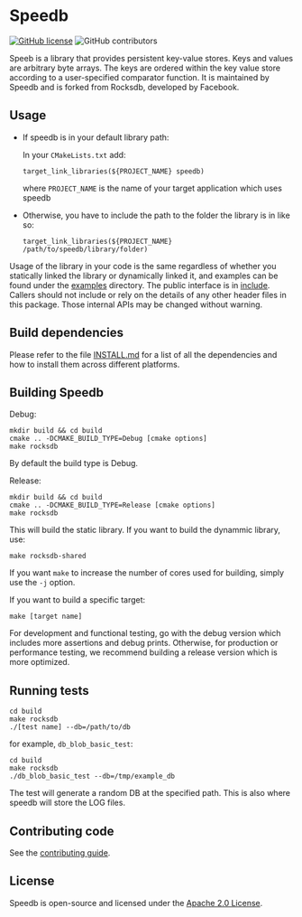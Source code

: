 # Speedb

[![GitHub license](https://img.shields.io/github/license/speedb-io/speedb)](https://github.com/speedb-io/speedb)
![GitHub contributors](https://img.shields.io/github/contributors/speedb-io/speedb)


Speeb is a library that provides persistent key-value stores. Keys and values are arbitrary byte arrays. The keys are ordered within the key value store according to a user-specified comparator function.
It is maintained by Speedb and is forked from Rocksdb, developed by Facebook.

## Usage
* If speedb is in your default library path:

  In your `CMakeLists.txt` add:
  ```
  target_link_libraries(${PROJECT_NAME} speedb)
  ```
  where `PROJECT_NAME` is the name of your target application which uses speedb

* Otherwise, you have to include the path to the folder the library is in like so:
	
  ```
  target_link_libraries(${PROJECT_NAME} /path/to/speedb/library/folder)
  ```


Usage of the library in your code is the same regardless of whether you statically linked the library or dynamically linked it, and examples can be found under the [examples](examples) directory.
The public interface is in [include](include/rocksdb). Callers should not include or rely on the details of any other header files in this package. Those internal APIs may be changed without warning.

## Build dependencies
Please refer to the file [INSTALL.md](INSTALL.md) for a list of all the dependencies and how to install them across different platforms.

## Building Speedb
Debug:

	mkdir build && cd build   
	cmake .. -DCMAKE_BUILD_TYPE=Debug [cmake options]
	make rocksdb

By default the build type is Debug.

Release:

	mkdir build && cd build   
	cmake .. -DCMAKE_BUILD_TYPE=Release [cmake options]
	make rocksdb

This will build the static library.
If you want to build the dynammic library, use:

	make rocksdb-shared

If you want `make` to increase the number of cores used for building, simply use the `-j` option.

If you want to build a specific target:

	make [target name]

For development and functional testing, go with the debug version which includes
more assertions and debug prints.
Otherwise, for production or performance testing, we recommend building a release version
which is more optimized.

## Running tests

	cd build   
	make rocksdb
	./[test name] --db=/path/to/db

for example, `db_blob_basic_test`:

	cd build   
	make rocksdb
	./db_blob_basic_test --db=/tmp/example_db

The test will generate a random DB at the specified path. This is also where speedb will store the LOG files.

## Contributing code
See the [contributing guide](CONTRIBUTING.md).


## License
Speedb is open-source and licensed under the [Apache 2.0 License](LICENSE.Apache).


